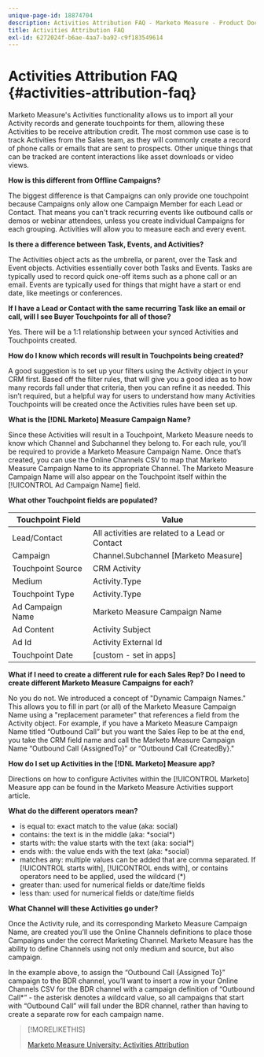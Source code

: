 ```yaml
---
unique-page-id: 18874704
description: Activities Attribution FAQ - Marketo Measure - Product Documentation
title: Activities Attribution FAQ
exl-id: 6272024f-b6ae-4aa7-ba92-c9f183549614
---
```

# Activities Attribution FAQ {#activities-attribution-faq}

Marketo Measure's Activities functionality allows us to import all your Activity records and generate touchpoints for them, allowing these Activities to be receive attribution credit. The most common use case is to track Activities from the Sales team, as they will commonly create a record of phone calls or emails that are sent to prospects. Other unique things that can be tracked are content interactions like asset downloads or video views.

**How is this different from Offline Campaigns?**

The biggest difference is that Campaigns can only provide one touchpoint because Campaigns only allow one Campaign Member for each Lead or Contact. That means you can't track recurring events like outbound calls or demos or webinar attendees, unless you create individual Campaigns for each grouping. Activities will allow you to measure each and every event.

**Is there a difference between Task, Events, and Activities?**

The Activities object acts as the umbrella, or parent, over the Task and Event objects. Activities essentially cover both Tasks and Events. Tasks are typically used to record quick one-off items such as a phone call or an email. Events are typically used for things that might have a start or end date, like meetings or conferences.

**If I have a Lead or Contact with the same recurring Task like an email or call, will I see Buyer Touchpoints for all of those?**

Yes. There will be a 1:1 relationship between your synced Activities and Touchpoints created.

**How do I know which records will result in Touchpoints being created?**

A good suggestion is to set up your filters using the Activity object in your CRM first. Based off the filter rules, that will give you a good idea as to how many records fall under that criteria, then you can refine it as needed. This isn’t required, but a helpful way for users to understand how many Activities Touchpoints will be created once the Activities rules have been set up.

**What is the [!DNL Marketo] Measure Campaign Name?**

Since these Activities will result in a Touchpoint, Marketo Measure needs to know which Channel and Subchannel they belong to. For each rule, you’ll be required to provide a Marketo Measure Campaign Name. Once that’s created, you can use the Online Channels CSV to map that Marketo Measure Campaign Name to its appropriate Channel. The Marketo Measure Campaign Name will also appear on the Touchpoint itself within the [!UICONTROL Ad Campaign Name] field.

**What other Touchpoint fields are populated?**

| **Touchpoint Field** | **Value** |
|---|---|
| Lead/Contact | All activities are related to a Lead or Contact |
| Campaign | Channel.Subchannel [Marketo Measure] |
| Touchpoint Source | CRM Activity |
| Medium | Activity.Type |
| Touchpoint Type | Activity.Type |
| Ad Campaign Name | Marketo Measure Campaign Name |
| Ad Content | Activity Subject |
| Ad Id | Activity External Id |
| Touchpoint Date | [custom - set in apps] |

**What if I need to create a different rule for each Sales Rep? Do I need to create different Marketo Measure Campaigns for each?**

No you do not. We introduced a concept of "Dynamic Campaign Names." This allows you to fill in part (or all) of the Marketo Measure Campaign Name using a "replacement parameter" that references a field from the Activity object. For example, if you have a Marketo Measure Campaign Name titled “Outbound Call” but you want the Sales Rep to be at the end, you take the CRM field name and call the Marketo Measure Campaign Name “Outbound Call {AssignedTo}” or “Outbound Call {CreatedBy}."

**How do I set up Activities in the [!DNL Marketo] Measure app?**

Directions on how to configure Activites within the [!UICONTROL Marketo] Measure app can be found in the Marketo Measure Activities support article.

**What do the different operators mean?**

* is equal to: exact match to the value (aka: social)
* contains: the text is in the middle (aka: &#42;social&#42;)
* starts with: the value starts with the text (aka: social&#42;)
* ends with: the value ends with the text (aka: &#42;social)
* matches any: multiple values can be added that are comma separated. If [!UICONTROL starts with], [!UICONTROL ends with], or contains operators need to be applied, used the wildcard (&#42;)
* greater than: used for numerical fields or date/time fields
* less than: used for numerical fields or date/time fields

**What Channel will these Activities go under?**

Once the Activity rule, and its corresponding Marketo Measure Campaign Name, are created you’ll use the Online Channels definitions to place those Campaigns under the correct Marketing Channel. Marketo Measure has the ability to define Channels using not only medium and source, but also campaign.

In the example above, to assign the “Outbound Call {Assigned To}” campaign to the BDR channel, you’ll want to insert a row in your Online Channels CSV for the BDR channel with a campaign definition of “Outbound Call&#42;” - the asterisk denotes a wildcard value, so all campaigns that start with “Outbound Call” will fall under the BDR channel, rather than having to create a separate row for each campaign name.

>[!MORELIKETHIS]
>
>[Marketo Measure University: Activities Attribution](https://universityonline.marketo.com/courses/additional-features-1/#/page/5be3747e5b62f440323a468a)
